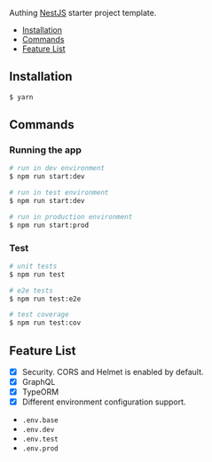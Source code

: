 Authing [NestJS](https://github.com/nestjs/nest) starter project template.

- [Installation](#installation)
- [Commands](#commands)
- [Feature List](#feature-list)

## Installation

```bash
$ yarn
```

## Commands

### Running the app

```bash
# run in dev environment
$ npm run start:dev

# run in test environment
$ npm run start:dev

# run in production environment
$ npm run start:prod
```

### Test

```bash
# unit tests
$ npm run test

# e2e tests
$ npm run test:e2e

# test coverage
$ npm run test:cov
```

## Feature List

- [x] Security. CORS and Helmet is enabled by default.
- [x] GraphQL
- [x] TypeORM
- [x] Different environment configuration support. 

- `.env.base`
- `.env.dev`
- `.env.test`
- `.env.prod`

